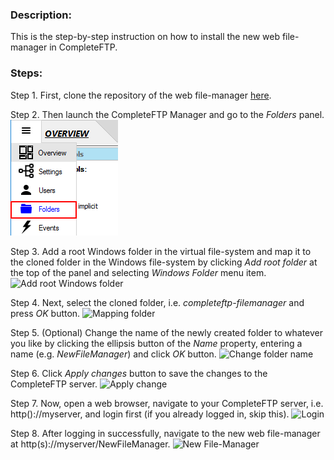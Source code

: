 ### Description: 
This is the step-by-step instruction on how to install the new web file-manager in CompleteFTP.

### Steps:

Step 1. First, clone the repository of the web file-manager [here](https://github.com/EnterpriseDT/completeftp-filemanager).

Step 2. Then launch the CompleteFTP Manager and go to the *Folders* panel.
![Select Folders panel](/img/selectFolderPanel.png)

Step 3. Add a root Windows folder in the virtual file-system and map it to the cloned folder in the Windows file-system by clicking *Add root folder* at the top of the panel and selecting *Windows Folder* menu item.
![Add root Windows folder](addRootWindowsFolder.png)

Step 4. Next, select the cloned folder, i.e. *completeftp-filemanager* and press *OK* button.
![Mapping folder](mapFolder.png)

Step 5. (Optional) Change the name of the newly created folder to whatever you like by clicking the ellipsis button of the *Name* property, entering a name (e.g. *NewFileManager*) and click *OK* button. 
![Change folder name](changeFolderName.png)

Step 6. Click *Apply changes* button to save the changes to the CompleteFTP server.
![Apply change](applyChanges.png)

Step 7. Now, open a web browser, navigate to your CompleteFTP server, i.e. http()://myserver, and login first (if you already logged in, skip this).
![Login](login.png)

Step 8. After logging in successfully, navigate to the new web file-manager at http(s)://myserver/NewFileManager. 
![New File-Manager](newFileManager.png)
